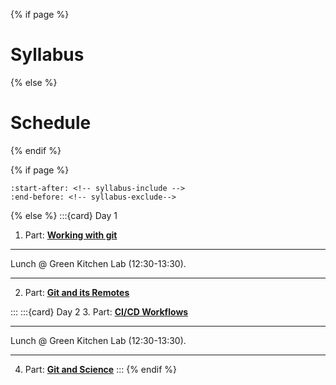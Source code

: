 {% if page %}
# Syllabus
{% else %}
# Schedule
{% endif %}

{% if page %}
```{include} ../../../README.md
:start-after: <!-- syllabus-include -->
:end-before: <!-- syllabus-exclude-->
```
{% else %}
:::{card} Day 1
1. Part: **[Working with git](https://github.com/t4d-gmbh/working-with-git)**

---
Lunch @ Green Kitchen Lab (12:30-13:30). 

---
2. Part: **[Git and its Remotes](https://github.com/t4d-gmbh/git-and-its-remotes)**

:::
:::{card} Day 2
3. Part: **[CI/CD Workflows](https://github.com/t4d-gmbh/ci-cd-workflows)**

---
Lunch @ Green Kitchen Lab (12:30-13:30). 

---
4. Part: **[Git and Science](https://github.com/t4d-gmbh/git-and-science)**
:::
{% endif %}

